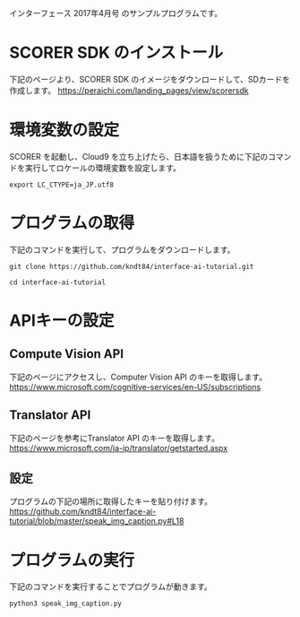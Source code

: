 インターフェース 2017年4月号 のサンプルプログラムです。

# SCORER SDK のインストール
下記のページより、SCORER SDK のイメージをダウンロードして、SDカードを作成します。
https://peraichi.com/landing_pages/view/scorersdk

# 環境変数の設定
SCORER を起動し、Cloud9 を立ち上げたら、日本語を扱うために下記のコマンドを実行してロケールの環境変数を設定します。
```
export LC_CTYPE=ja_JP.utf8
```

# プログラムの取得
下記のコマンドを実行して、プログラムをダウンロードします。
```
git clone https://github.com/kndt84/interface-ai-tutorial.git

cd interface-ai-tutorial
```
# APIキーの設定

## Compute Vision API
下記のページにアクセスし、Computer Vision API のキーを取得します。
https://www.microsoft.com/cognitive-services/en-US/subscriptions

## Translator API
下記のページを参考にTranslator API のキーを取得します。
https://www.microsoft.com/ja-jp/translator/getstarted.aspx

## 設定
プログラムの下記の場所に取得したキーを貼り付けます。
https://github.com/kndt84/interface-ai-tutorial/blob/master/speak_img_caption.py#L18

# プログラムの実行
下記のコマンドを実行することでプログラムが動きます。
```
python3 speak_img_caption.py
```

